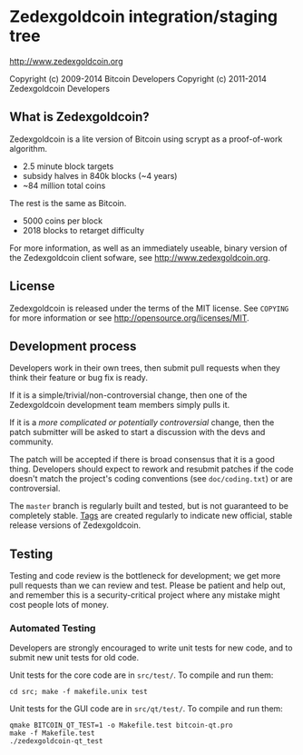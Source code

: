 Zedexgoldcoin integration/staging tree
================================

http://www.zedexgoldcoin.org

Copyright (c) 2009-2014 Bitcoin Developers
Copyright (c) 2011-2014 Zedexgoldcoin Developers

What is Zedexgoldcoin?
----------------

Zedexgoldcoin is a lite version of Bitcoin using scrypt as a proof-of-work algorithm.
 - 2.5 minute block targets
 - subsidy halves in 840k blocks (~4 years)
 - ~84 million total coins

The rest is the same as Bitcoin.
 - 5000 coins per block
 - 2018 blocks to retarget difficulty

For more information, as well as an immediately useable, binary version of
the Zedexgoldcoin client sofware, see http://www.zedexgoldcoin.org.

License
-------

Zedexgoldcoin is released under the terms of the MIT license. See `COPYING` for more
information or see http://opensource.org/licenses/MIT.

Development process
-------------------

Developers work in their own trees, then submit pull requests when they think
their feature or bug fix is ready.

If it is a simple/trivial/non-controversial change, then one of the Zedexgoldcoin
development team members simply pulls it.

If it is a *more complicated or potentially controversial* change, then the patch
submitter will be asked to start a discussion with the devs and community.

The patch will be accepted if there is broad consensus that it is a good thing.
Developers should expect to rework and resubmit patches if the code doesn't
match the project's coding conventions (see `doc/coding.txt`) or are
controversial.

The `master` branch is regularly built and tested, but is not guaranteed to be
completely stable. [Tags](https://github.com/zedexgoldcoin-project/zedexgoldcoin/tags) are created
regularly to indicate new official, stable release versions of Zedexgoldcoin.

Testing
-------

Testing and code review is the bottleneck for development; we get more pull
requests than we can review and test. Please be patient and help out, and
remember this is a security-critical project where any mistake might cost people
lots of money.

### Automated Testing

Developers are strongly encouraged to write unit tests for new code, and to
submit new unit tests for old code.

Unit tests for the core code are in `src/test/`. To compile and run them:

    cd src; make -f makefile.unix test

Unit tests for the GUI code are in `src/qt/test/`. To compile and run them:

    qmake BITCOIN_QT_TEST=1 -o Makefile.test bitcoin-qt.pro
    make -f Makefile.test
    ./zedexgoldcoin-qt_test

